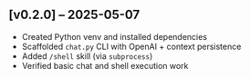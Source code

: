 ## [v0.2.0] – 2025-05-07
- Created Python venv and installed dependencies  
- Scaffolded `chat.py` CLI with OpenAI + context persistence  
- Added `/shell` skill (via `subprocess`)  
- Verified basic chat and shell execution work  
